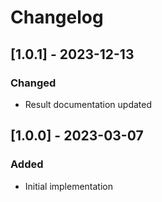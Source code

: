 # Changelog

## [1.0.1] - 2023-12-13
### Changed
- Result documentation updated

## [1.0.0] - 2023-03-07
### Added
- Initial implementation